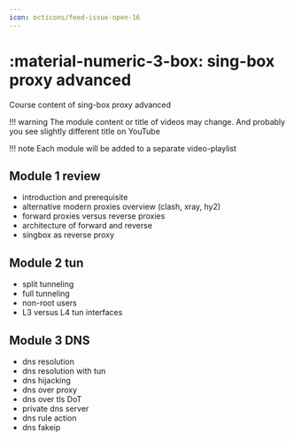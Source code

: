```yaml
---
icon: octicons/feed-issue-open-16
---
```


# :material-numeric-3-box: sing-box proxy advanced

Course content of sing-box proxy advanced

!!! warning
    The module content or title of videos may change. And probably you
    see slightly different title on YouTube

!!! note
    Each module will be added to a separate video-playlist 


## Module 1 review
- introduction and prerequisite
- alternative modern proxies overview (clash, xray, hy2)
- forward proxies versus reverse proxies
- architecture of forward and reverse
- singbox as reverse proxy


## Module 2 tun
- split tunneling
- full tunneling
- non-root users
- L3 versus L4 tun interfaces


## Module 3 DNS
- dns resolution
- dns resolution with tun
- dns hijacking
- dns over proxy
- dns over tls DoT
- private dns server
- dns rule action
- dns fakeip

